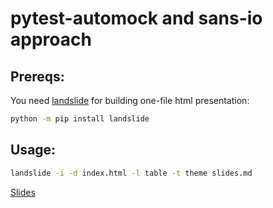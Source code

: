 # pytest-automock and sans-io approach
## Prereqs:
You need [landslide](https://github.com/adamzap/landslide) for building one-file html presentation:
``` bash
python -m pip install landslide
```
## Usage:
``` bash
landslide -i -d index.html -l table -t theme slides.md
```
[Slides](https://pohmelie.github.io/presentation-pytest-automock-and-sans-io/#slide1)
